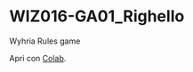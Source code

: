 # WIZ016-GA01_Righello
Wyhria Rules game

Apri con [Colab]([https://colab.research.google.com/github/tuo-username/tuo-repository/blob/main/Righello_0_colab.ipynb](https://github.com/crippadan/WIZ016-GA01_Righello/raw/refs/heads/main/Righello_0_colab.ipynb)).
